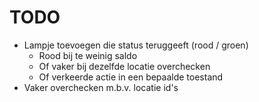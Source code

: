 # TODO

- Lampje toevoegen die status teruggeeft (rood / groen)
  * Rood bij te weinig saldo
  * Of vaker bij dezelfde locatie overchecken
  * Of verkeerde actie in een bepaalde toestand
- Vaker overchecken m.b.v. locatie id's
